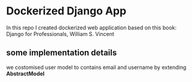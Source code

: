 # Dockerized Django App

In this repo I created dockerized web application based on this book:
Django for Professionals, William S. Vincent

## some implementation details
we costomised user model to contains email and username by extending **AbstractModel**

